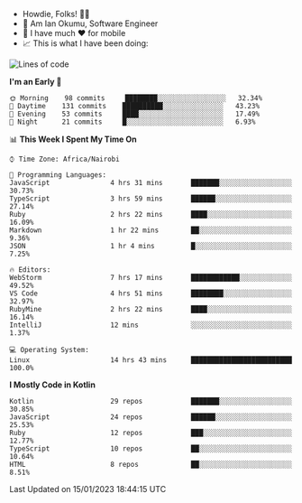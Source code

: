 
* Howdie, Folks! 👋🤓
* 🤪 Am Ian Okumu, Software Engineer
* 📱 I have much ❤️ for mobile
* 📈 This is what I have been doing:
  
<!-- <a href="https://otsembo.github.io/OtsemboPortfolio/" style="margin-right:.5%; margin-top=.5%;">
  <img align="center" src="https://github-readme-stats.vercel.app/api/top-langs/?username=otsembo&layout=compact" />
</a> -->

<!--START_SECTION:waka-->
![Lines of code](https://img.shields.io/badge/From%20Hello%20World%20I%27ve%20Written-869%20Thousand%20lines%20of%20code-blue)

**I'm an Early 🐤** 

```text
🌞 Morning    98 commits     ████████░░░░░░░░░░░░░░░░░   32.34% 
🌆 Daytime    131 commits    ██████████░░░░░░░░░░░░░░░   43.23% 
🌃 Evening    53 commits     ████░░░░░░░░░░░░░░░░░░░░░   17.49% 
🌙 Night      21 commits     █░░░░░░░░░░░░░░░░░░░░░░░░   6.93%

```


📊 **This Week I Spent My Time On** 

```text
⌚︎ Time Zone: Africa/Nairobi

💬 Programming Languages: 
JavaScript               4 hrs 31 mins       ███████░░░░░░░░░░░░░░░░░░   30.73% 
TypeScript               3 hrs 59 mins       ██████░░░░░░░░░░░░░░░░░░░   27.14% 
Ruby                     2 hrs 22 mins       ████░░░░░░░░░░░░░░░░░░░░░   16.09% 
Markdown                 1 hr 22 mins        ██░░░░░░░░░░░░░░░░░░░░░░░   9.36% 
JSON                     1 hr 4 mins         █░░░░░░░░░░░░░░░░░░░░░░░░   7.25%

🔥 Editors: 
WebStorm                 7 hrs 17 mins       ████████████░░░░░░░░░░░░░   49.52% 
VS Code                  4 hrs 51 mins       ████████░░░░░░░░░░░░░░░░░   32.97% 
RubyMine                 2 hrs 22 mins       ████░░░░░░░░░░░░░░░░░░░░░   16.14% 
IntelliJ                 12 mins             ░░░░░░░░░░░░░░░░░░░░░░░░░   1.37%

💻 Operating System: 
Linux                    14 hrs 43 mins      █████████████████████████   100.0%

```

**I Mostly Code in Kotlin** 

```text
Kotlin                   29 repos            ███████░░░░░░░░░░░░░░░░░░   30.85% 
JavaScript               24 repos            ██████░░░░░░░░░░░░░░░░░░░   25.53% 
Ruby                     12 repos            ███░░░░░░░░░░░░░░░░░░░░░░   12.77% 
TypeScript               10 repos            ██░░░░░░░░░░░░░░░░░░░░░░░   10.64% 
HTML                     8 repos             ██░░░░░░░░░░░░░░░░░░░░░░░   8.51%

```



 Last Updated on 15/01/2023 18:44:15 UTC
<!--END_SECTION:waka-->

<br />
<br />
<br />
<br />
<br />
  
  </div>
<!---
otsembo/otsembo is a ✨ special ✨ repository because its `README.md` (this file) appears on your GitHub profile.
You can click the Preview link to take a look at your changes.
--->
